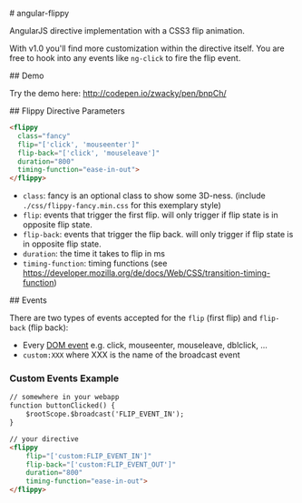# angular-flippy

AngularJS directive implementation with a CSS3 flip animation.

With v1.0 you'll find more customization within the directive itself. You are free to hook into any events like `ng-click` to fire the flip event.

## Demo

Try the demo here: http://codepen.io/zwacky/pen/bnpCh/

## Flippy Directive Parameters

```html
<flippy
  class="fancy"
  flip="['click', 'mouseenter']"
  flip-back="['click', 'mouseleave']"
  duration="800"
  timing-function="ease-in-out">
</flippy>
```
* `class`: fancy is an optional class to show some 3D-ness. (include `./css/flippy-fancy.min.css` for this exemplary style)
* `flip`: events that trigger the first flip. will only trigger if flip state is in opposite flip state.
* `flip-back`: events that trigger the flip back. will only trigger if flip state is in opposite flip state.
* `duration`: the time it takes to flip in ms
* `timing-function`: timing functions (see https://developer.mozilla.org/de/docs/Web/CSS/transition-timing-function)

## Events

There are two types of events accepted for the `flip` (first flip) and `flip-back` (flip back):
* Every [DOM event](https://en.wikipedia.org/wiki/DOM_events) e.g. click, mouseenter, mouseleave, dblclick, ...
* `custom:XXX` where XXX is the name of the broadcast event


### Custom Events Example
```html
// somewhere in your webapp
function buttonClicked() {
    $rootScope.$broadcast('FLIP_EVENT_IN');
}

// your directive
<flippy
    flip="['custom:FLIP_EVENT_IN']"
    flip-back="['custom:FLIP_EVENT_OUT']"
    duration="800"
    timing-function="ease-in-out">
</flippy>
```
